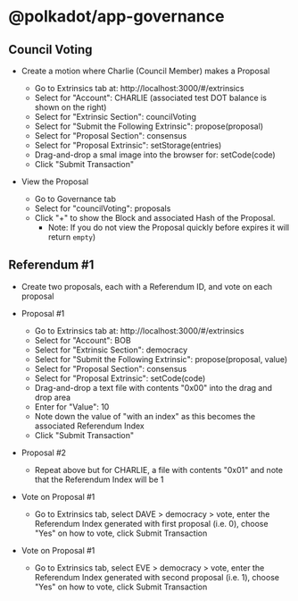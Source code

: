 # @polkadot/app-governance

## Council Voting

* Create a motion where Charlie (Council Member) makes a Proposal
  * Go to Extrinsics tab at: http://localhost:3000/#/extrinsics
  * Select for "Account": CHARLIE (associated test DOT balance is shown on the right)
  * Select for "Extrinsic Section": councilVoting
  * Select for "Submit the Following Extrinsic": propose(proposal)
  * Select for "Proposal Section": consensus
  * Select for "Proposal Extrinsic": setStorage(entries)
  * Drag-and-drop a smal image into the browser for: setCode(code)
  * Click "Submit Transaction"

* View the Proposal 
  * Go to Governance tab 
  * Select for "councilVoting": proposals
  * Click "+" to show the Block and associated Hash of the Proposal.
    * Note: If you do not view the Proposal quickly before expires it will return `empty`)

## Referendum #1

* Create two proposals, each with a Referendum ID, and vote on each proposal

* Proposal #1
  * Go to Extrinsics tab at: http://localhost:3000/#/extrinsics
  * Select for "Account": BOB
  * Select for "Extrinsic Section": democracy
  * Select for "Submit the Following Extrinsic": propose(proposal, value)
  * Select for "Proposal Section": consensus
  * Select for "Proposal Extrinsic": setCode(code)
  * Drag-and-drop a text file with contents "0x00" into the drag and drop area
  * Enter for "Value": 10
  * Note down the value of "with an index" as this becomes the associated Referendum Index
  * Click "Submit Transaction"

* Proposal #2
  * Repeat above but for CHARLIE, a file with contents "0x01" and note that the Referendum Index will be 1

* Vote on Proposal #1
  * Go to Extrinsics tab, select DAVE > democracy > vote, enter the Referendum Index generated with first proposal (i.e. 0), choose "Yes" on how to vote, click Submit Transaction

* Vote on Proposal #1
  * Go to Extrinsics tab, select EVE > democracy > vote, enter the Referendum Index generated with second proposal (i.e. 1), choose "Yes" on how to vote, click Submit Transaction